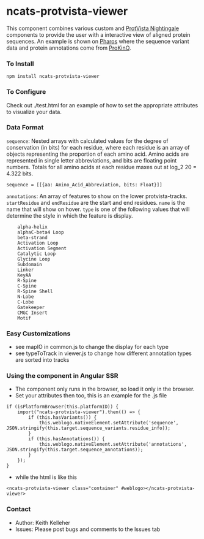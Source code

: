# ncats-protvista-viewer

This component combines various custom and 
<a href="https://ebi-webcomponents.github.io/nightingale/#/">ProtVista Nightingale</a> components 
to provide the user with a interactive view of aligned protein sequences. An example is shown on 
<a href="https://pharos.ncats.nih.gov/targets/ULK4#variants">Pharos</a>
where the sequence variant data and protein annotations come from <a href="http://prokino.uga.edu/">ProKinO</a>.

### To Install
```
npm install ncats-protvista-viewer
```

### To Configure
Check out ./test.html for an example of how to set the appropriate attributes to visualize your data.

### Data Format
`sequence`: Nested arrays with calculated values for the degree of conservation (in bits) 
for each residue, where each residue is an array of objects representing the proportion of
each amino acid. Amino acids are represented in single letter abbreviations, and bits are floating point numbers. 
Totals for all amino acids at each residue maxes out at log_2 20 = 4.322 bits. 

```sequence = [[{aa: Amino_Acid_Abbreviation, bits: Float}]]```

`annotations`: An array of features to show on the lower protvista-tracks. `startResidue` and `endResidue` are the start and
end residues. `name` is the name that will show on hover. `type` is one of the following values that will determine the 
style in which the feature is display.
```     
    alpha-helix
    alphaC-beta4 Loop
    beta-strand
    Activation Loop
    Activation Segment
    Catalytic Loop
    Glycine Loop
    Subdomain
    Linker
    KeyAA
    R-Spine
    C-Spine
    R-Spine Shell
    N-Lobe
    C-Lobe
    Gatekeeper
    CMGC Insert
    Motif
```

### Easy Customizations
* see mapIO in common.js to change the display for each type
* see typeToTrack in viewer.js to change how different annotation types are sorted into tracks

### Using the component in Angular SSR
* The component only runs in the browser, so load it only in the browser.
* Set your attributes then too, this is an example for the .js file
```        
if (isPlatformBrowser(this.platformID)) {
    import("ncats-protvista-viewer").then(() => {
        if (this.hasVariants()) {
            this.weblogo.nativeElement.setAttribute('sequence', JSON.stringify(this.target.sequence_variants.residue_info));
        }
        if (this.hasAnnotations()) {
            this.weblogo.nativeElement.setAttribute('annotations', JSON.stringify(this.target.sequence_annotations));
        }
    });
}
```
* while the html is like this
```
<ncats-protvista-viewer class="container" #weblogo></ncats-protvista-viewer>
```

### Contact
* Author: Keith Kelleher
* Issues: Please post bugs and comments to the Issues tab
